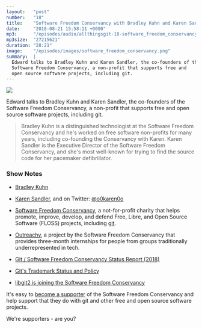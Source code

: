 ```yaml
---
layout:   "post"
number:   "18"
title:    "Software Freedom Conservancy with Bradley Kuhn and Karen Sandler"
date:     "2018-08-21 15:58:11 +0000"
mp3:      "/episodes/audio/allthingsgit-18-software_freedom_conservancy_with_bradley_kuhn_and_karen_sandler.mp3"
mp3size:  "27215621"
duration: "28:21"
image:    "/episodes/images/software_freedom_conservancy.png"
summary:  |
  Edward talks to Bradley Kuhn and Karen Sandler, the co-founders of the
  Software Freedom Conservancy, a non-profit that supports free and
  open source software projects, including git.
---
```


<div id="profile">
    <img src="images/software_freedom_conservancy.png" class="profile_photo">
</div>

Edward talks to Bradley Kuhn and Karen Sandler, the co-founders of the
Software Freedom Conservancy, a non-profit that supports free and
open source software projects, including git.

> Bradley Kuhn is a distinguished technologist at the Software Freedom
> Conservancy and he's worked on free software non-profits for many years,
> including co-founding the Conservancy with Karen.  Karen Sandler is the
> Executive Director of the Software Freedom Conservancy, and she's most
> well-known for trying to find the source code for her pacemaker
> defibrillator.

### Show Notes

* [Bradley Kuhn](http://www.ebb.org/bkuhn/)
* [Karen Sandler](http://punkrocklawyer.com), and on Twitter: [@o0karen0o](https://twitter.com/o0karen0o)
* [Software Freedom Conservancy](https://sfconservancy.org),
  a not-for-profit charity that helps promote, improve, develop, and
  defend Free, Libre, and Open Source Software (FLOSS) projects, including
  [git](https://git-scm.com/).
* [Outreachy](https://www.outreachy.org), a project by the Software Freedom
  Conservancy that provides three-month internships for people from groups
  traditionally underrepresented in tech.

* [Git / Software Freedom Conservancy Status Report (2018)](https://public-inbox.org/git/20180306231609.GA1632@sigill.intra.peff.net/)
* [Git's Trademark Status and Policy](https://public-inbox.org/git/20170202022655.2jwvudhvo4hmueaw@sigill.intra.peff.net/)
* [libgit2 is joining the Software Freedom Conservancy](https://github.com/libgit2/discussions/issues/9)

It's easy to [become a supporter](https://sfconservancy.org/supporter/)
of the Software Freedom Conservancy and help support that they do with
git and other free and open source software projects.

We're supporters - are you?

